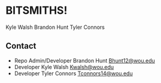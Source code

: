# BITSMITHS! #


Kyle Walsh
Brandon Hunt
Tyler Connors


## Contact ##

* Repo Admin/Developer Brandon Hunt Bhunt12@wou.edu
* Developer Kyle Walsh Kwalsh@wou.edu
* Developer Tyler Connors Tconnors14@wou.edu